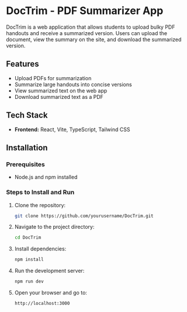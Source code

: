 # DocTrim - PDF Summarizer App

DocTrim is a web application that allows students to upload bulky PDF handouts and receive a summarized version. Users can upload the document, view the summary on the site, and download the summarized version.

## Features
- Upload PDFs for summarization
- Summarize large handouts into concise versions
- View summarized text on the web app
- Download summarized text as a PDF

## Tech Stack
- **Frontend:** React, Vite, TypeScript, Tailwind CSS

## Installation

### Prerequisites
- Node.js and npm installed

### Steps to Install and Run

1. Clone the repository:
    ```bash
    git clone https://github.com/yourusername/DocTrim.git
    ```

2. Navigate to the project directory:
    ```bash
    cd DocTrim
    ```

3. Install dependencies:
    ```bash
    npm install
    ```

4. Run the development server:
    ```bash
    npm run dev
    ```

5. Open your browser and go to:
    ```
    http://localhost:3000
    ```
